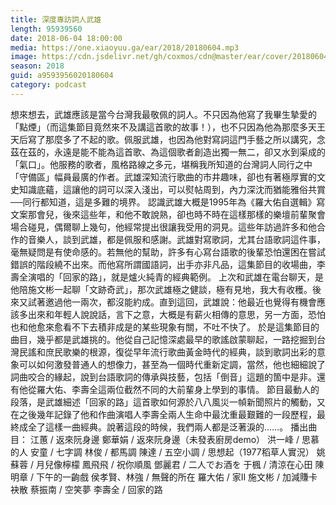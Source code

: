 ```yaml
---
title: 深度專訪詞人武雄
length: 95939560
date: 2018-06-04 18:00:00
media: https://one.xiaoyuu.ga/ear/2018/20180604.mp3
image: https://cdn.jsdelivr.net/gh/coxmos/cdn@master/ear/cover/20180604.jpeg
season: 2018
guid: a9593956020180604
category: podcast
---
```


想來想去，武雄應該是當今台灣我最敬佩的詞人。不只因為他寫了我畢生摯愛的「點煙」（而這集節目竟然來不及講這首歌的故事！），也不只因為他為那麼多天王天后寫了那麼多了不起的歌。佩服武雄，也因為他對寫詞這門手藝之所以講究，念茲在茲的，永遠是能不能為這首歌、為這個歌者創造出獨一無二，卻又水到渠成的「氣口」。他服務的歌者，風格路線之多元，堪稱我所知道的台灣詞人同行之中「守備區」幅員最廣的作者。武雄深知流行歌曲的市井趣味，卻也有著極厚實的文史知識底蘊，這讓他的詞可以深入淺出，可以熨帖周到，內力深沈而猶能雅俗共賞──同行都知道，這是多難的境界。
認識武雄大概是1995年為《羅大佑自選輯》寫文案那會兒，後來這些年，和他不敢說熟，卻也時不時在這樣那樣的樂壇前輩聚會場合碰見，偶爾聊上幾句，他經常提出很讓我受用的洞見。這些年訪過許多和他合作的音樂人，談到武雄，都是佩服和感謝。武雄對寫歌詞，尤其台語歌詞這件事，毫無疑問是有使命感的。若無他的幫助，許多有心寫台語歌的後輩恐怕還困在嘗試錯誤的階段繞不出來。而他寫所謂國語詞，出手亦非凡品，這集節目的收場曲，李壽全演唱的「回家的路」，就是爐火純青的經典範例。
上次和武雄在電台聊天，是他陪施文彬一起聊「文跡奇武」，那次武雄極之健談，極有見地，我大有收穫。後來又試著邀過他一兩次，都沒能約成。直到這回，武雄說：他最近也覺得有機會應該多出來和年輕人說說話，言下之意，大概是有薪火相傳的意思，另一方面，恐怕也和他愈來愈看不下去積非成是的某些現象有關，不吐不快了。
於是這集節目的曲目，幾乎都是武雄挑的。他從自己記憶深處最早的歌謠啟蒙聊起，一路挖掘到台灣民謠和庶民歌樂的根源，復從早年流行歌曲黃金時代的經典，談到歌詞出彩的意象可以如何激發普通人的想像力，甚至為一個時代重新定調，當然，他也細細說了詞曲咬合的緣起，說到台語歌詞的傳承與技藝，包括「倒音」這題的箇中是非。還有他從羅大佑、李壽全這兩位截然不同的大前輩身上學到的事情。
節目最動人的段落，是武雄細述「回家的路」這首歌如何源於八八風災一幀新聞照片的觸動，又在之後幾年記錄了他和作曲演唱人李壽全兩人生命中最沈重最艱難的一段歷程，最終成全了這樣一曲經典。說著這段的時候，我們兩人都是泛著淚的……。
播出曲目：
江蕙 / 返來阮身邊
鄭華娟 / 返來阮身邊（未發表廚房demo）
洪一峰 / 思慕的人
安童 / 七字調
林俊 / 都馬調
陳達 / 五空小調 / 思想起（1977稻草人實況）
姚蘇蓉 / 月兒像檸檬
鳳飛飛 / 祝你順風
鄧麗君 / 二人でお酒を
于楓 / 清涼在心田
陳明章 / 下午的一齣戲
侯孝賢、林強 / 無聲的所在
羅大佑 / 家II
施文彬 / 加減賺卡袂散
蔡振南 / 空笑夢
李壽全 / 回家的路

